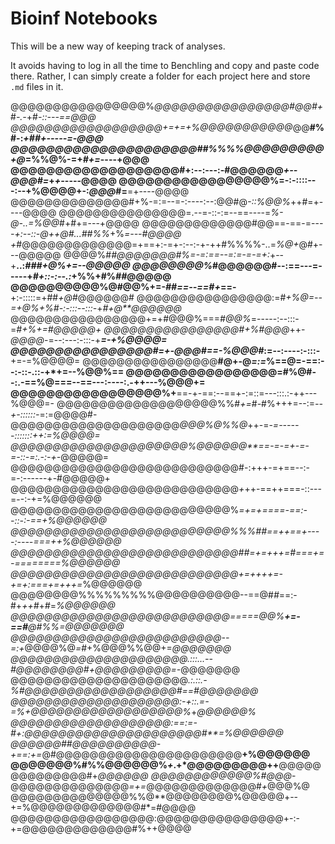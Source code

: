 # Bioinf Notebooks

This will be a new way of keeping track of analyses.

It avoids having to log in all the time to Benchling and copy and paste code there. Rather, I can 
simply create a folder for each project here and store `.md` files in it.

@@@@@@@@@@@@@@@@%*@@@@@@@@@@@@@@@@#@@#+*#*-.-*+#*-::---==@@@
@@@@@@@@@@@@@@@@@@+=+=+%@@@@@@@@@@@*@@**#%#-:*+##+-----=-@@@
@@@@@@@@@@@@@@@@@@@@@##%%%%@@@@@@@@@+@*=%%@%-=+*#+=*----+@@@
@@@@@@@@@@@@@@@@@@@#+:--:---:-#@@@@@@*+--@@@#=*+*+-*----@@@@
@@@@@@@@@@@@@@@@@%=-:-::::---:--+%@@@@+-:*@@@*#=**=+----@@@@
@@@@@@@@@@@@@@#+%-=:=--=-:----:--:@@#@*-::%@@%*++#=+----@@@@
@@@@@@@@@@@@@@@=.--=-::-:=--==----=*%-@-..=%@@*#+#+=---+@@@@
@@@@@@@@@@@@@#@@==-==-=--*--+:--::-@++@#...##%%*+%*=---#@@@@
+*#@@@@@@@@@@@@@=+==+:-=+-:--:-+-++#%%%%-..=*%@+*@#+---@@@@@
@@@@%#*#@@@@@@@#%=-=:==--=:=-=-=+:*+--+**..:*###+@%+=--@@@@@
@@@@@@@@%*#@@@@@@#--:==---=-----+*#+::-:--.:*+%%+#%*##*@@@@@
@@@@@@@@@@%@#@@%+=-*##==--==#+*==-**+:-:::::=+##*+@*#@@@@@@#
@@@@@@@@@@@@@@@@:=#*+%@=--=+@%+%#-:-:::--:::-*+*#+@**@@@@@@*
@@@@@@@@@@@@@@@@+=+#@@@%===*#@@%*=-----:--:::-=*#+%+=#@@@@@+
@@@@@@@@@@@@@@@@#+%#@@@*++-*@@@@*-=--:---:-:::-+***=-+%@@@@=
@@@@@@@@@@@@@@@@#=+-@@@#==-%@@@#*:=--:----:-:::-**+=-=%@@@@=
@@@@@@@@@@@@@@@@**#@+-@*=:=*%==@=-==:--:-::-.::-+*+=--%@@%==
@@@@@@@@@@@@@@@@@=#%@#--:.-==%@===--==---:----:.-++---%@@@+=
@@@@@@@@@@@@@@@@@%+**==-+-==:--==+-:=::=---:::.:-++---%@@@=-
@@@@@@@@@@@@@@@@@@@%%#*+=*#-#%+++=--:=*--+-::::::-*=:=@@@@#-
@@@@@@@@@@@@@@@@@@@@*@@@%@%%@*++-=-*=------:::::::++:=%@@@@=
@@@@@@@@@@@@@@@@@@@@@%@@@@@@**==-=-=+-=-=-::-=:.-:-+-*@@@@@=
@@@@@@@@@@@@@@@@@@@@@@@@@@@#-:+++-=+==--:-=-:------+-#@@@@@+
@@@@@@@@@@@@@@@@@@@@@@@@@@@*+*++-==++===-::---=--:-+=%@@@@@@
@@@@@@@@@@@@@@@@@@@@@@@@@@%****=+=+====-==:--::-:-==+%@@@@@@
@@@@@@@@@@@@@@@@@@@@@@@@@@%%%##==++==+-*---:----===++%@@@@@@
@@@@@@@@@@@@@@@@@@@@@@@@@@@##=+=+*++=#===+=-========*%@@@@@@
@@@@@@@@@@@@@@@@@@@@@@@@@@@+=++***++=-+=+:===+=++*+=*%@@@@@@
@@@@@@@@%%%%%%%%%@@@@@@@@@@--==@#*#*==:-#+*++#*+*#*=*%@@@@@@
@@@@@@@@@@@@@@@@@@@@@@@@@@=====@@%**+=-==#**@#***%%=*@@@@@@@
@@@@@@@@@@@@@@@@@@@@@@@@@--=:+*@@@@%@*=*#+%@@@%%@@+=*@@@@@@@
@@@@@@@@@@@@@@@@@@@@@.:::...--#@@@@@@@@#+@@@@@@@@@=-*@@@@@@@
@@@@@@@@@@@@@@@@@@@@@*.:.::.-%#@@@@@@@@@@@@@@@@@@#==#@@@@@@@
@@@@@@@@@@@@@@@@@@@@:-+::.=-=%+@@@@@@@@@@@@@@@@@@%*+*@@@@@@%
@@@@@@@@@@@@@@@@@@@:==:=-#+:@@@@@@@@@@@@@@@@@@@@@#**=%@@@@@@
@@@@@@##@@@@@@@@@@-+==:+=*@#@@@@@@@@@@@@@@@@@@@@@@**+%@@@@@@
@@@@@@@%#%%@@@@@@%*+*.+*@@@@@@@@@++**@@@@@@@@@@@@@@#+*@@@@@@
@@@@@@@@@@@@%#@@@*-@@@@@@@@@@@@@@*=+=*@@@@@@@@@@@@@#*+*@@@%@
@@@@@@@@@@@@@@%%@**@@@@@@@@%@@@@@+--+=%@@@@@@@@@@@@@#*=#@@@@
@@@@@@@@@@@@@@@@@:@@@@@@@@@@@@@@@+-:-+=@@@@@@@@@@@@@#%++@@@@
